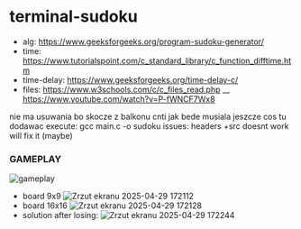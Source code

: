 # terminal-sudoku

- alg: https://www.geeksforgeeks.org/program-sudoku-generator/
- time: https://www.tutorialspoint.com/c_standard_library/c_function_difftime.htm
- time-delay: https://www.geeksforgeeks.org/time-delay-c/
- files: https://www.w3schools.com/c/c_files_read.php __ https://www.youtube.com/watch?v=P-fWNCF7Wx8

nie ma usuwania bo skocze z balkonu cnti jak bede musiala jeszcze cos tu dodawac
execute: gcc main.c -o sudoku
issues: headers +src doesnt work will fix it (maybe)

### GAMEPLAY

![gameplay](https://github.com/user-attachments/assets/59f65636-7bfa-49cc-846a-fec3ce27403b)

- board 9x9 ![Zrzut ekranu 2025-04-29 172112](https://github.com/user-attachments/assets/df1b16db-eb72-4778-8b3d-ee636041e9e8)
- board 16x16 ![Zrzut ekranu 2025-04-29 172128](https://github.com/user-attachments/assets/875b8a26-7d6a-4949-94cc-07866e217dc9)
- solution after losing: ![Zrzut ekranu 2025-04-29 172244](https://github.com/user-attachments/assets/17f525ba-d5d6-44cb-b735-ccd848e06472)
